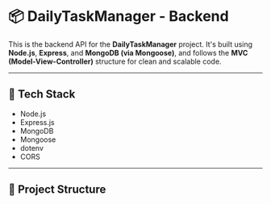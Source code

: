 # 📦 DailyTaskManager - Backend

This is the backend API for the **DailyTaskManager** project. It's built using **Node.js**, **Express**, and **MongoDB (via Mongoose)**, and follows the **MVC (Model-View-Controller)** structure for clean and scalable code.

---

## 🚀 Tech Stack

- Node.js
- Express.js
- MongoDB
- Mongoose
- dotenv
- CORS

---

## 📁 Project Structure

